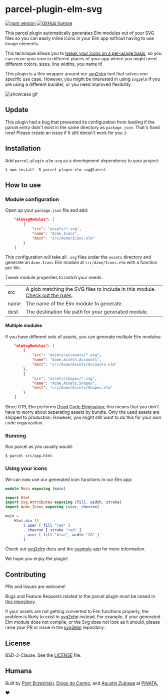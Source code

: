 # parcel-plugin-elm-svg

[![npm version](https://img.shields.io/npm/v/parcel-plugin-elm-svg.svg)](https://www.npmjs.com/package/parcel-plugin-elm-svg) [![GitHub license](https://img.shields.io/npm/l/parcel-plugin-elm-svg)](LICENSE)

This parcel plugin automatically generates Elm modules out of your SVG files so you can easily inline icons in your Elm app without having to use Image elements. 

This technique allows you to [tweak your icons on a per-usage basis](https://github.com/pinata-llc/svg2elm#svg-attributes), so you can reuse your icon in different places of your app where you might need different colors, sizes, line widths, you name it!

This plugin is a thin wrapper around our [svg2elm](https://github.com/pinata-llc/svg2elm) tool that solves one specific use case. However, you might be interested in using `svg2elm` if you are using a different bundler, or you need improved flexibility.

<img alt="showcase gif" src="https://i.imgur.com/nQFVP9I.gif">

## Update

This plugin had a bug that prevented its configuration from loading if the parcel entry didn't exist in the same directory as `package.json`. That's fixed now!
Please create an issue if it still doesn't work for you :)

## Installation

Add `parcel-plugin-elm-svg` as a development dependency to your project:

```console
$ npm install -D parcel-plugin-elm-svg@latest
```


## How to use

### Module configuration 

Open up your `package.json` file and add:

```json
    "elmSvgModules": [
        {
            "src": "assets/*.svg",
            "name": "Acme.Icons",
            "dest": "src/Acme/Icons.elm"
        }
    ]
```

This configuration will take all `.svg` files under the `assets` directory and generate an `Acme.Icons` Elm module at `src/Acme/Icons.elm` with a function per file.


Tweak module properties to match your needs:

<table>
    <tr>
        <td>src</td>
        <td>A glob matching the SVG files to include in this module. <a href="https://www.npmjs.com/package/glob#glob-primer">Check out the rules</a>.</td>
    </tr>
    <tr>
        <td>name</td>
        <td>The name of the Elm module to generate.</td>
    </tr>
    <tr>
        <td>dest</td>
        <td>The destination file path for your generated module.</td>
    </tr>
</table>

#### Multiple modules

If you have different sets of assets, you can generate multiple Elm modules:

```json
    "elmSvgModules": [
        {
            "src": "assets/accounts/*.svg",
            "name": "Acme.Assets.Accounts",
            "dest": "src/Acme/Assets/Accounts.elm"
        },
        {
            "src": "assets/shapes/*.svg",
            "name": "Acme.Assets.Shapes",
            "dest": "src/Acme/Assets/Shapes.elm"
        }
    ]
```

Since 0.19, Elm performs [Dead Code Elimination](https://elm-lang.org/news/small-assets-without-the-headache#dead-code-elimination); this means that you don't have to worry about separating assets by bundle. Only the used assets are shipped to production. However, you might still want to do this for your own code organization. 

### Running

Run parcel as you usually would:

```console
$ parcel src/app.html
```

### Using your icons

We can now use our generated icon functions in our Elm app:

```elm
module Main exposing (main)

import Html
import Svg.Attributes exposing (fill, width, stroke)
import Acme.Icons exposing (user, chevron)

main = 
    Html.div [] 
        [ user [ fill "red" ]
        , chevron [ stroke "red" ]
        , user [ fill "blue", width "20" ]
        ]
```

Check out [svg2elm](https://github.com/pinata-llc/svg2elm) docs and the [example](example) app for more information. 

We hope you enjoy the plugin!

## Contributing

PRs and Issues are welcome!

Bugs and Feature Requests related to the parcel plugin must be raised in [this repository](https://github.com/pinata-llc/parcel-plugin-elm-svg). 

If your assets are not getting converted to Elm functions properly, the problem is likely to exist in [svg2elm](https://github.com/pinata-llc/svg2elm) instead. For example, if your generated Elm module does not compile, or the Svg does not look as it should, please raise your PR or issue in the [svg2elm](https://github.com/pinata-llc/svg2elm) repository.

## License

BSD-3-Clause. See the [LICENSE](LICENSE) file.

## Humans

Built by [Piotr Brzeziński](https://github.com/brzezinskip), [Diogo do Carmo](https://github.com/dccarmo), and [Agustín Zubiaga](https://github.com/agu-z) at [PINATA.](https://www.gopinata.com)

♥︎
